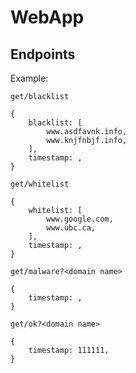 # WebApp

## Endpoints

Example:

`get/blacklist`

```
{
    blacklist: [
        www.asdfavnk.info,
        www.knjfnbjf.info,
    ],
    timestamp: ,
}
```

`get/whitelist`

```
{
    whitelist: [
        www.google.com,
        www.ubc.ca,
    ],
    timestamp: ,
}
```

`get/malware?<domain name>`

```
{
    timestamp: ,
}
```

`get/ok?<domain name>`

```
{
    timestamp: 111111,
}
